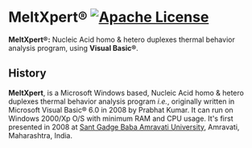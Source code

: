 # MeltXpert® [![Apache License](https://img.shields.io/badge/license-Apache-blue.svg)](https://github.com/MeltXpert/MeltXpert/blob/master/LICENSE)
<b>MeltXpert®:</b> Nucleic Acid homo & hetero duplexes thermal behavior analysis program, using <b>Visual Basic®</b>.
## History
<b>MeltXpert</b>, is a Microsoft Windows based, Nucleic Acid homo & hetero duplexes thermal behavior analysis program _i.e._, originally written in Microsoft Visual Basic® 6.0 in 2008 by Prabhat Kumar. It can run on Windows 2000/Xp O/S with minimum RAM and CPU usage. It's first presented in 2008 at [Sant Gadge Baba Amravati University](http://www.sgbau.ac.in/), Amravati, Maharashtra, India.
